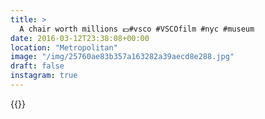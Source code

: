 ```yaml
---
title: >
  A chair worth millions 💷#vsco #VSCOfilm #nyc #museum
date: 2016-03-12T23:38:08+00:00
location: "Metropolitan"
image: "/img/25760ae83b357a163282a39aecd8e288.jpg"
draft: false
instagram: true
---
```


{{<photo src="/img/25760ae83b357a163282a39aecd8e288.jpg">}}
